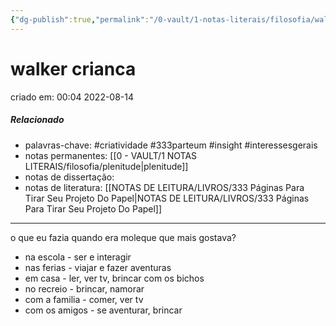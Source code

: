 ```yaml
---
{"dg-publish":true,"permalink":"/0-vault/1-notas-literais/filosofia/walker-crianca/","tags":["criatividade","333parteum","insight","interessesgerais"],"dgHomeLink":true,"dgShowLocalGraph":true,"dgShowFileTree":true,"dgEnableSearch":true,"noteIcon":""}
---
```



# walker crianca
criado em: 00:04 2022-08-14

##### Relacionado
- palavras-chave: #criatividade #333parteum #insight #interessesgerais 
- notas permanentes: [[0 - VAULT/1 NOTAS LITERAIS/filosofia/plenitude\|plenitude]]
- notas de dissertação:
- notas de literatura: [[NOTAS DE LEITURA/LIVROS/333 Páginas Para Tirar Seu Projeto Do Papel\|NOTAS DE LEITURA/LIVROS/333 Páginas Para Tirar Seu Projeto Do Papel]]

---
o que eu fazia quando era moleque que mais gostava?
- na escola - ser e interagir
- nas ferias - viajar e fazer aventuras
- em casa - ler, ver tv, brincar com os bichos
- no recreio - brincar, namorar
- com a familia - comer, ver tv
- com os amigos - se aventurar, brincar
